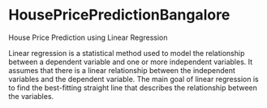 # HousePricePredictionBangalore

House Price Prediction using Linear Regression

Linear regression is a statistical method used to model the relationship between a dependent variable and one or more independent variables. It assumes that there is a linear relationship between the independent variables and the dependent variable. The main goal of linear regression is to find the best-fitting straight line that describes the relationship between the variables.
